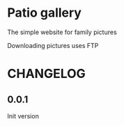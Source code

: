 # Patio gallery

The simple website for family pictures

Downloading pictures uses FTP

# CHANGELOG

## 0.0.1

Init version
